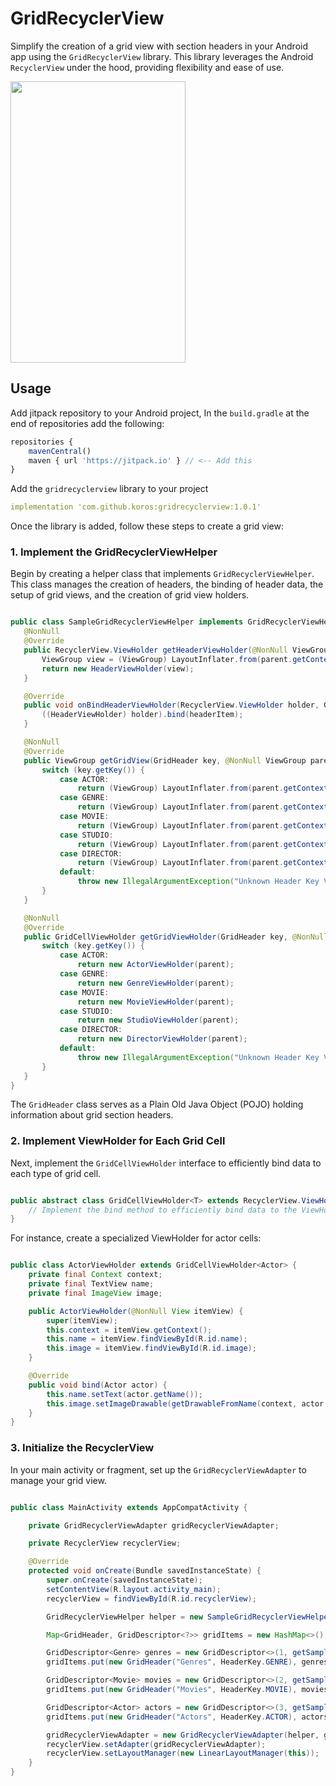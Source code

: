 # GridRecyclerView
Simplify the creation of a grid view with section headers in your Android app using the `GridRecyclerView` library. This library leverages the Android `RecyclerView` under the hood, providing flexibility and ease of use.

<img width="280px" height="450px" src="https://github.com/koros/gridrecyclerview/blob/master/docs/gridrecyclerview.gif"><img>

## Usage

Add jitpack repository to your Android project, In the `build.gradle` at the end of repositories add the following:

``` javascript
repositories {
    mavenCentral()
    maven { url 'https://jitpack.io' } // <-- Add this
}
```


Add the `gridrecyclerview` library to your project

``` yaml
implementation 'com.github.koros:gridrecyclerview:1.0.1'
```

Once the library is added, follow these steps to create a grid view:

### 1. Implement the GridRecyclerViewHelper
Begin by creating a helper class that implements `GridRecyclerViewHelper`. This class manages the creation of headers, the binding of header data, the setup of grid views, and the creation of grid view holders.

 ``` Java

public class SampleGridRecyclerViewHelper implements GridRecyclerViewHelper<GridHeader> {
    @NonNull
    @Override
    public RecyclerView.ViewHolder getHeaderViewHolder(@NonNull ViewGroup parent) {
        ViewGroup view = (ViewGroup) LayoutInflater.from(parent.getContext()).inflate(R.layout.header_view, parent, false);
        return new HeaderViewHolder(view);
    }

    @Override
    public void onBindHeaderViewHolder(RecyclerView.ViewHolder holder, GridHeader headerItem) {
        ((HeaderViewHolder) holder).bind(headerItem);
    }

    @NonNull
    @Override
    public ViewGroup getGridView(GridHeader key, @NonNull ViewGroup parent) {
        switch (key.getKey()) {
            case ACTOR:
                return (ViewGroup) LayoutInflater.from(parent.getContext()).inflate(R.layout.actor_view, parent, false);
            case GENRE:
                return (ViewGroup) LayoutInflater.from(parent.getContext()).inflate(R.layout.genre_view, parent, false);
            case MOVIE:
                return (ViewGroup) LayoutInflater.from(parent.getContext()).inflate(R.layout.movie_view, parent, false);
            case STUDIO:
                return (ViewGroup) LayoutInflater.from(parent.getContext()).inflate(R.layout.studio_view, parent, false);
            case DIRECTOR:
                return (ViewGroup) LayoutInflater.from(parent.getContext()).inflate(R.layout.director_view, parent, false);
            default:
                throw new IllegalArgumentException("Unknown Header Key Value");
        }
    }

    @NonNull
    @Override
    public GridCellViewHolder getGridViewHolder(GridHeader key, @NonNull ViewGroup parent) {
        switch (key.getKey()) {
            case ACTOR:
                return new ActorViewHolder(parent);
            case GENRE:
                return new GenreViewHolder(parent);
            case MOVIE:
                return new MovieViewHolder(parent);
            case STUDIO:
                return new StudioViewHolder(parent);
            case DIRECTOR:
                return new DirectorViewHolder(parent);
            default:
                throw new IllegalArgumentException("Unknown Header Key Value");
        }
    }
}

```

The `GridHeader` class serves as a Plain Old Java Object (POJO) holding information about grid section headers.

### 2. Implement ViewHolder for Each Grid Cell
Next, implement the `GridCellViewHolder` interface to efficiently bind data to each type of grid cell.

``` Java

public abstract class GridCellViewHolder<T> extends RecyclerView.ViewHolder {
    // Implement the bind method to efficiently bind data to the ViewHolder.
}

```

For instance, create a specialized ViewHolder for actor cells:

``` Java

public class ActorViewHolder extends GridCellViewHolder<Actor> {
    private final Context context;
    private final TextView name;
    private final ImageView image;

    public ActorViewHolder(@NonNull View itemView) {
        super(itemView);
        this.context = itemView.getContext();
        this.name = itemView.findViewById(R.id.name);
        this.image = itemView.findViewById(R.id.image);
    }

    @Override
    public void bind(Actor actor) {
        this.name.setText(actor.getName());
        this.image.setImageDrawable(getDrawableFromName(context, actor.getImage()));
    }
}

```

### 3. Initialize the RecyclerView
In your main activity or fragment, set up the `GridRecyclerViewAdapter` to manage your grid view.

``` Java

public class MainActivity extends AppCompatActivity {

    private GridRecyclerViewAdapter gridRecyclerViewAdapter;

    private RecyclerView recyclerView;

    @Override
    protected void onCreate(Bundle savedInstanceState) {
        super.onCreate(savedInstanceState);
        setContentView(R.layout.activity_main);
        recyclerView = findViewById(R.id.recyclerView);

        GridRecyclerViewHelper helper = new SampleGridRecyclerViewHelper();

        Map<GridHeader, GridDescriptor<?>> gridItems = new HashMap<>();

        GridDescriptor<Genre> genres = new GridDescriptor<>(1, getSampleGenres());
        gridItems.put(new GridHeader("Genres", HeaderKey.GENRE), genres);

        GridDescriptor<Movie> movies = new GridDescriptor<>(2, getSampleMovies());
        gridItems.put(new GridHeader("Movies", HeaderKey.MOVIE), movies);

        GridDescriptor<Actor> actors = new GridDescriptor<>(3, getSampleActors());
        gridItems.put(new GridHeader("Actors", HeaderKey.ACTOR), actors);

        gridRecyclerViewAdapter = new GridRecyclerViewAdapter(helper, gridItems, false);
        recyclerView.setAdapter(gridRecyclerViewAdapter);
        recyclerView.setLayoutManager(new LinearLayoutManager(this));
    }
}

```

